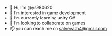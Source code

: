 - 👋 Hi, I’m @ys980620
- 👀 I’m interested in game development
- 🌱 I’m currently learning unity C#
- 💞️ I’m looking to collaborate on games
- 📫 you can reach me on salveyash4@gmail.com

<!---
ys980620/ys980620 is a ✨ special ✨ repository because its `README.md` (this file) appears on your GitHub profile.
You can click the Preview link to take a look at your changes.
--->

